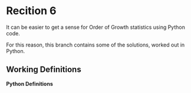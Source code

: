 Recition 6
========== 

It can be easier to get a sense for Order of Growth statistics using Python code. 

For this reason, this branch contains some of the solutions, worked out in Python. 

Working Definitions
------------------- 

**Python Definitions**

<pre>

</pre>
